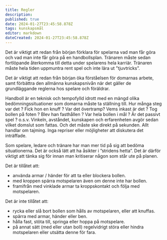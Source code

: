 ```yaml
---
title: Regler
description: 
published: true
date: 2024-01-27T23:45:58.878Z
tags: kunskapsmål
editor: markdown
dateCreated: 2024-01-27T23:45:58.878Z
---
```


Det är viktigt att redan från början förklara för spelarna vad man får göra och vad man inte får göra på en handbollsplan. Tränaren måste sedan fortlöpande återkomma till detta under spelarens hela karriär. Tränaren måste hela tiden uppmuntra rent spel och inte lära ut ”tjuvtricks”.

Det är viktigt att redan från början öka förståelsen för domarnas arbete, samt förbättra den allmänna kunskapsnivån när det gäller de grundläggande reglerna hos spelare och föräldrar.

Handboll är en teknisk och tempofylld idrott med en mängd olika bedömningssituationer som domarna måste ta ställning till. Hur många steg var det ? Fick hon en knuff ? Var det övertramp? Vems inkast är det ? Tog bollen på foten ? Blev han fasthållen ? Var hela bollen i mål ? Är det passivt spel ? o.s.v. Vinkeln, avståndet, kunskapen och erfarenheten avgör sedan vilket domslut som fattas. Och det måste ske direkt på sekunden. Allt handlar om tajming. Inga repriser eller möjligheter att diskutera det inträffade.

Som spelare, ledare och tränare har man mer tid på sig att bedöma situationerna. Det är också lätt att ha åsikter i ”stridens hetta”. Det är därför viktigt att tänka sig för innan man kritiserar någon som står ute på planen. 

Det är tillåtet att:
* använda armar / händer för att ta eller blockera bollen.
* med kroppen spärra motspelaren även om denne inte har bollen.
* framifrån med vinklade armar ta kroppskontakt och följa med motspelaren.

Det är inte tillåtet att:
* rycka eller slå bort bollen som hålls av motspelaren, eller att knuffas.
* spärra med armar, händer eller ben.
* hålla fast, stöta till, springa eller hoppa på motspelare.
* på annat sätt (med eller utan boll) regelvidrigt störa eller hindra motspelaren eller utsätta denne för fara.
